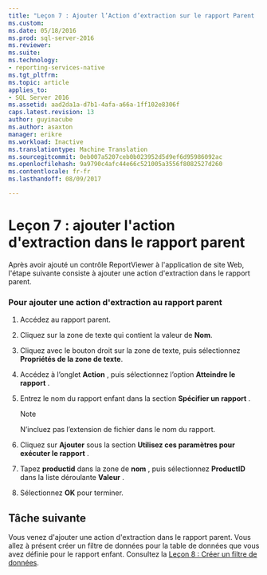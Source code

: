 ```yaml
---
title: "Leçon 7 : Ajouter l’Action d’extraction sur le rapport Parent | Documents Microsoft"
ms.custom: 
ms.date: 05/18/2016
ms.prod: sql-server-2016
ms.reviewer: 
ms.suite: 
ms.technology:
- reporting-services-native
ms.tgt_pltfrm: 
ms.topic: article
applies_to:
- SQL Server 2016
ms.assetid: aad2da1a-d7b1-4afa-a66a-1ff102e8306f
caps.latest.revision: 13
author: guyinacube
ms.author: asaxton
manager: erikre
ms.workload: Inactive
ms.translationtype: Machine Translation
ms.sourcegitcommit: 0eb007a5207ceb0b023952d5d9ef6d95986092ac
ms.openlocfilehash: 9a9790c4afc44e66c521005a3556f8082527d260
ms.contentlocale: fr-fr
ms.lasthandoff: 08/09/2017

---
```

# <a name="lesson-7-add-drillthrough-action-on-parent-report"></a>Leçon 7 : ajouter l'action d'extraction dans le rapport parent
Après avoir ajouté un contrôle ReportViewer à l'application de site Web, l'étape suivante consiste à ajouter une action d'extraction dans le rapport parent.  
  
### <a name="to-add-drillthrough-action-on-the-parent-report"></a>Pour ajouter une action d'extraction au rapport parent  
  
1.  Accédez au rapport parent.  
  
2.  Cliquez sur la zone de texte qui contient la valeur de **Nom**.  
  
3.  Cliquez avec le bouton droit sur la zone de texte, puis sélectionnez **Propriétés de la zone de texte**.  
  
4.  Accédez à l’onglet **Action** , puis sélectionnez l’option **Atteindre le rapport** .  
  
5.  Entrez le nom du rapport enfant dans la section **Spécifier un rapport** .  
  
    > [!NOTE]
    > N’incluez pas l’extension de fichier dans le nom du rapport.  
  
6.  Cliquez sur **Ajouter** sous la section **Utilisez ces paramètres pour exécuter le rapport** .  
  
7.  Tapez **productid** dans la zone de **nom** , puis sélectionnez **ProductID** dans la liste déroulante **Valeur** .  
  
8.  Sélectionnez **OK** pour terminer.  
  
## <a name="next-task"></a>Tâche suivante  
Vous venez d'ajouter une action d'extraction dans le rapport parent. Vous allez à présent créer un filtre de données pour la table de données que vous avez définie pour le rapport enfant. Consultez la [Leçon 8 : Créer un filtre de données](../reporting-services/lesson-8-create-a-data-filter.md).  
  
  
  


